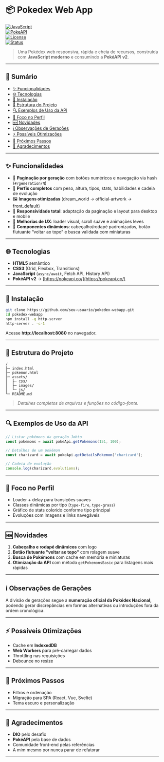 # 📦 Pokedex Web App  
[![JavaScript](https://img.shields.io/badge/JavaScript-ES6+-yellow)](#)  
[![PokeAPI](https://img.shields.io/badge/PokéAPI-v2-blue)](https://pokeapi.co/)  
[![License](https://img.shields.io/badge/license-MIT-green)](LICENSE)  
[![Status](https://img.shields.io/badge/status-active-success)](#)  

> Uma Pokédex web responsiva, rápida e cheia de recursos, construída com **JavaScript moderno** e consumindo a **PokéAPI v2**.

---

## 📑 Sumário
- [✨ Funcionalidades](#-funcionalidades)  
- [🌐 Tecnologias](#-tecnologias)  
- [🚀 Instalação](#-instalação)  
- [📂 Estrutura do Projeto](#-estrutura-do-projeto)  
- [🔍 Exemplos de Uso da API](#-exemplos-de-uso-da-api)  
- [🎨 Foco no Perfil](#-foco-no-perfil)  
- [🆕 Novidades](#-novidades)  
- [ℹ️ Observações de Gerações](#ℹ️-observações-de-gerações)  
- [⚡ Possíveis Otimizações](#-possíveis-otimizações)  
- [📌 Próximos Passos](#-próximos-passos)  
- [🙏 Agradecimentos](#-agradecimentos)  

---

## ✨ Funcionalidades
- 📜 **Paginação por geração** com botões numéricos e navegação via hash (`#/generation/N`)  
- 📄 **Perfis completos** com peso, altura, tipos, stats, habilidades e cadeia de evolução  
- 🖼️ **Imagens otimizadas** (dream_world → official-artwork → front_default)  
- 📱 **Responsividade total**: adaptação da paginação e layout para desktop e mobile  
- 🎯 **Melhorias de UX**: loader visual, scroll suave e animações leves  
- 🧩 **Componentes dinâmicos**: cabeçalho/rodapé padronizados, botão flutuante “voltar ao topo” e busca validada com miniaturas  

---

## 🌐 Tecnologias
- **HTML5** semântico  
- **CSS3** (Grid, Flexbox, Transitions)  
- **JavaScript** (`async/await`, Fetch API, History API)  
- **PokéAPI v2** → [https://pokeapi.co/](https://pokeapi.co/)  

---

## 🚀 Instalação
```bash
git clone https://github.com/seu-usuario/pokedex-webapp.git
cd pokedex-webapp
npm install -g http-server
http-server . -c-1
```
Acesse **http://localhost:8080** no navegador.

---

## 📂 Estrutura do Projeto
```
/
├─ index.html
├─ pokemon.html
├─ assets/
│  ├─ css/
│  ├─ images/
│  └─ js/
└─ README.md
```
> *Detalhes completos de arquivos e funções no código-fonte.*

---

## 🔍 Exemplos de Uso da API
```js
// Listar pokémons da geração Johto
const pokemons = await pokeApi.getPokemons(151, 100);

// Detalhes de um pokémon
const charizard = await pokeApi.getDetailsPokemon('charizard');

// Cadeia de evolução
console.log(charizard.evolutions);
```

---

## 🎨 Foco no Perfil
- Loader + delay para transições suaves  
- Classes dinâmicas por tipo (`type-fire`, `type-grass`)  
- Gráfico de stats colorido conforme tipo principal  
- Evoluções com imagens e links navegáveis  

---

## 🆕 Novidades
1. **Cabeçalho e rodapé dinâmicos** com logo  
2. **Botão flutuante "voltar ao topo"** com rolagem suave  
3. **Busca de Pokémons** com cache em memória e miniaturas  
4. **Otimização da API** com método `getPokemonsBasic` para listagens mais rápidas  

---

## ℹ️ Observações de Gerações
A divisão de gerações segue a **numeração oficial da Pokédex Nacional**, podendo gerar discrepâncias em formas alternativas ou introduções fora da ordem cronológica.

---

## ⚡ Possíveis Otimizações
- Cache em **IndexedDB**  
- **Web Workers** para pré-carregar dados  
- Throttling nas requisições  
- Debounce no resize  

---

## 📌 Próximos Passos
- Filtros e ordenação  
- Migração para SPA (React, Vue, Svelte)  
- Tema escuro e personalização  

---

## 🙏 Agradecimentos
- **DIO** pelo desafio  
- **PokéAPI** pela base de dados  
- Comunidade front-end pelas referências  
- A mim mesmo por nunca parar de refatorar  

---

